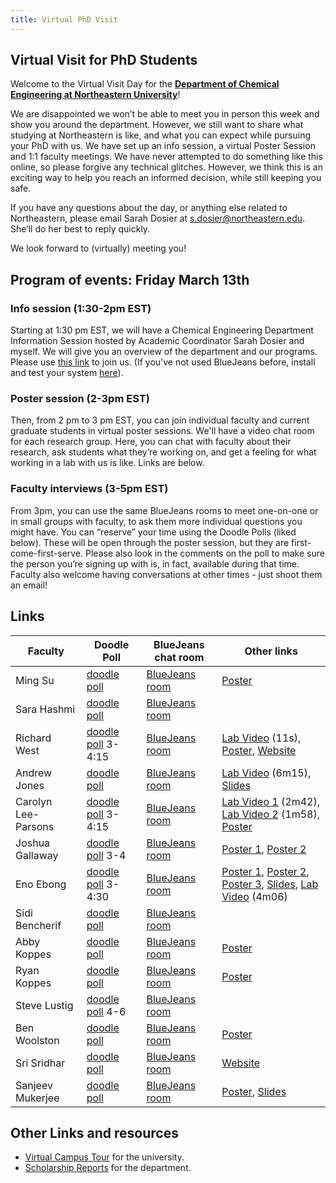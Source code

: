 ```yaml
---
title: Virtual PhD Visit
---
```


## Virtual Visit for PhD Students

Welcome to the Virtual Visit Day for the **[Department of Chemical Engineering at Northeastern University](https://che.northeastern.edu)**!

We are disappointed we won’t be able to meet you in person this week and show you around the department. However, we still want to share what studying at Northeastern is like, and what you can expect while pursuing your PhD with us. We have set up an info session, a virtual Poster Session and 1:1 faculty meetings. We have never attempted to do something like this online, so please forgive any technical glitches. However, we think this is an exciting way to help you reach an informed decision, while still keeping you safe.

If you have any questions about the day, or anything else related to Northeastern, please email Sarah Dosier at s.dosier@northeastern.edu. She’ll do her best to reply quickly.

We look forward to (virtually) meeting you!

## Program of events: Friday March 13th

### Info session (1:30-2pm EST)
Starting at 1:30 pm EST, we will have a Chemical Engineering Department Information Session hosted by Academic Coordinator Sarah Dosier and myself. We will give you an overview of the department and our programs. Please use [this link](https://bluejeans.com/735844639) to join us. (If you've not used BlueJeans before, install and test your system [here](https://bluejeans.com/111/new)). 

### Poster session (2-3pm EST)
Then, from 2 pm to 3 pm EST, you can join individual faculty and current graduate students in virtual poster sessions. We'll have a video chat room for each research group. Here, you can chat with faculty about their research, ask students what they’re working on, and get a feeling for what working in a lab with us is like. Links are below.

### Faculty interviews (3-5pm EST)
From 3pm, you can use the same BlueJeans rooms to meet one-on-one or in small groups with faculty, to ask them more individual questions you might have. You can “reserve” your time using the Doodle Polls (liked below). These will be open through the poster session, but they are first-come-first-serve. Please also look in the comments on the poll to make sure the person you’re signing up with is, in fact, available during that time. Faculty also welcome having conversations at other times - just shoot them an email! 


## Links

Faculty | Doodle Poll | BlueJeans chat room | Other links
----|-----|-----|-----
Ming Su | [doodle poll](https://doodle.com/poll/cqqgif5fyph56m25)  | [BlueJeans room](https://bluejeans.com/768148658) | [Poster](https://www.dropbox.com/s/bcl5uoukmylfmr5/Ming%20Su%20-%20Poster_Ming%20Su%20Lab.pdf?dl=0)
Sara Hashmi | [doodle poll](https://doodle.com/poll/k7yfybi8dc5i54q9)  | [BlueJeans room](https://bluejeans.com/494742818) 
Richard West | [doodle poll](https://doodle.com/poll/fwkhr2bg3mkh7gw7) 3-4:15 | [BlueJeans room](https://bluejeans.com/178621796) | [Lab Video](https://www.dropbox.com/s/mu2ko2gzqpy6k3u/Richard%20West%20-%20CoMoChEng.mov?dl=0) (11s), [Poster](https://www.dropbox.com/s/c948ps3a4foftvd/Richard%20West%20-%20RecruitmentPoster.pdf?dl=0), [Website](https://web.northeastern.edu/comocheng/)
Andrew Jones | [doodle poll](https://doodle.com/poll/qehzdkqtqucrgkri)  | [BlueJeans room](https://bluejeans.com/790668326) | [Lab Video](https://www.dropbox.com/s/1z3n282a5bz1shh/Andrew%20Jones%20-%20Joshua%20Prince%20-%20Untitled%20Project%20%E2%80%90%20Made%20with%20Clipchamp.mp4?dl=0) (6m15), [Slides](https://www.dropbox.com/s/5prypojjr0gakwq/A-Andrew%20Jones%20-%20Jones%20SEE%20Lab%20Introduction%202020-03-13.pdf?dl=0)
Carolyn Lee-Parsons | [doodle poll](https://doodle.com/poll/m4zc4ezek9mmabsc) 3-4:15 | [BlueJeans room](https://bluejeans.com/225878738) | [Lab Video 1](https://www.dropbox.com/s/knhpsh3hha3zo7j/Carolyn%20Lee-Parsons%20-%20Lee-Parsons%20Lab%20Tour%20part%201.mov?dl=0) (2m42), [Lab Video 2](https://www.dropbox.com/s/6wllpc4nv48vqkx/Carolyn%20Lee-Parsons%20-%20Lee-Parsons%20Lab%20Tour%20part%202.mov?dl=0) (1m58), [Poster](https://www.dropbox.com/s/lji52jl5y8nk6eb/Carolyn%20Lee-Parsons%20-%202020%20Lee-Parsons%20Research%20Group%20Poster.pdf?dl=0)
Joshua Gallaway | [doodle poll](https://doodle.com/poll/eic9qqy9yxqh55yc) 3-4 | [BlueJeans room](https://bluejeans.com/677349709) | [Poster 1](https://www.dropbox.com/s/g9axh8f0e4mpvvu/Josh%20Gallaway%20ASSB.pdf?dl=0), [Poster 2](https://www.dropbox.com/s/77emi9sh32d7254/matt%20kim%20-%20Matt%20Kim%27s%20Poster.pdf?dl=0)
Eno Ebong | [doodle poll](https://doodle.com/poll/55khp46xugxh84fu) 3-4:30 | [BlueJeans room](https://bluejeans.com/971981002) | [Poster 1](https://www.dropbox.com/s/nfj7dqd5vlrycqh/Ebong%20Lab%20Poster_NIH%26AHA%20Project.pdf?dl=0), [Poster 2](https://www.dropbox.com/s/hr275svix371w65/Ebong%20Lab%20Poster_NIH%26IGERT%20Project.pdf?dl=0), [Poster 3](https://www.dropbox.com/s/4x72aerizy8i3g9/Ebong%20Lab%20Poster_NSF%20Project.pdf?dl=0), [Slides](https://www.dropbox.com/s/mqbl6p2mbuqwfnr/Ebong%20Lab%20Presentation_Other%20Work.pdf?dl=0), [Lab Video](https://www.dropbox.com/s/25ol9fkzd2x4r3w/Michael%20Zeevi%20-%20Ebong%20Lab%20Tour.mp4?dl=0) (4m06)
Sidi Bencherif | [doodle poll](https://doodle.com/poll/hc8ckrhtp8ich2by)  | [BlueJeans room](https://bluejeans.com/609984239) 
Abby Koppes | [doodle poll](https://doodle.com/poll/gks5yyfpbzsyfmmw)  | [BlueJeans room](https://bluejeans.com/576476819) | [Poster](https://www.dropbox.com/s/c8mifbsrfzq66xa/Abigail%20Koppes%20-%20Koppes%20ABNEL%20Poster%20uFluid%20landscape.pdf?dl=0)
Ryan Koppes | [doodle poll](https://doodle.com/poll/k8q78qfrxhkpi8wu)  | [BlueJeans room](https://bluejeans.com/349517527) | [Poster](https://www.dropbox.com/s/t2jzdmnerm5bsf0/Ryan%20Koppes%20-%20LNNR%20Recruitment%20Poster%203_14_2018.pdf?dl=0)
Steve Lustig | [doodle poll](https://doodle.com/poll/sruz8qecc5ycxfmr) 4-6 | [BlueJeans room](https://bluejeans.com/433720950) 
Ben Woolston | [doodle poll](https://doodle.com/poll/64s4tefrms25c8c7)  | [BlueJeans room](https://bluejeans.com/245284758) | [Poster](https://www.dropbox.com/s/zrplx9hkpr0j3na/Benjamin%20Woolston%20-%2020190314%20Prospective%20Students%20Day%20Poster%20Woolston%20v3.pdf?dl=0)
Sri Sridhar | [doodle poll](https://doodle.com/poll/m5n9ve3xpkfr8gdt)  | [BlueJeans room](https://bluejeans.com/571113460) | [Website](http://srinivassridhar.com)
Sanjeev Mukerjee | [doodle poll](https://doodle.com/poll/zxehw5g8yn8tpket)  | [BlueJeans room](https://bluejeans.com/139826846) | [Poster](https://www.dropbox.com/s/hvxqfkocuw2gnrc/Sanjeev%20Mukerjee%20-%20poster-NUCRET%20.ppxt%20%20-%20%20Read-Only.pdf?dl=0), [Slides](https://www.dropbox.com/s/kamvs7y1l799xb3/Sanjeev%20Mukerjee%20-%20NEU%20Energy%20Presentation-3%202.pptx?dl=0)

## Other Links and resources

- [Virtual Campus Tour](https://www.youvisit.com/tour/northeastern) for the university.
- [Scholarship Reports](https://che.northeastern.edu/faculty/scholarship-reports/) for the department.
